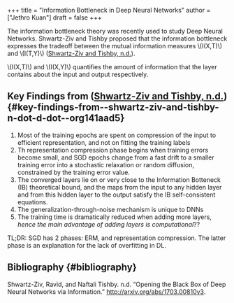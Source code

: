 +++
title = "Information Bottleneck in Deep Neural Networks"
author = ["Jethro Kuan"]
draft = false
+++

The information bottleneck theory was recently used to study Deep
Neural Networks. Shwartz-Ziv and Tishby proposed that the information
bottleneck expresses the tradeoff between the mutual information
measures \\(I(X,T)\\) and \\(I(T,Y)\\)
([Shwartz-Ziv and Tishby, n.d.](#org141aad5)).

\\(I(X,T)\\) and \\(I(X,Y)\\) quantifies the amount of information that the
layer contains about the input and output respectively.

## Key Findings from ([Shwartz-Ziv and Tishby, n.d.](#org141aad5)) {#key-findings-from--shwartz-ziv-and-tishby-n-dot-d-dot--org141aad5}

1.  Most of the training epochs are spent on compression of the input
    to efficient representation, and not on fitting the training labels
2.  Th representation compression phase begins when training errors
    become small, and SGD epochs change from a fast drift to a smaller
    training error into a stochastic relaxation or random diffusion,
    constrained by the training error value.
3.  The converged layers lie on or very close to the Information
    Botteneck (IB) theoretical bound, and the maps from the input to
    any hidden layer and from this hidden layer to the output satisfy
    the IB self-consistent equations.
4.  The generalization-through-noise mechanism is unique to DNNs
5.  The training time is dramatically reduced when adding more layers,
    _hence the main advantage of adding layers is computational_??

TL;DR: SGD has 2 phases: ERM, and representation compression. The
latter phase is an explanation for the lack of overfitting in DL.

## Bibliography {#bibliography}

<a id="org141aad5"></a>Shwartz-Ziv, Ravid, and Naftali Tishby. n.d. “Opening the Black Box of Deep Neural Networks via Information.” <http://arxiv.org/abs/1703.00810v3>.
